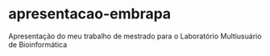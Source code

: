 apresentacao-embrapa
====================

Apresentação do meu trabalho de mestrado para o Laboratório Multiusuário de Bioinformática